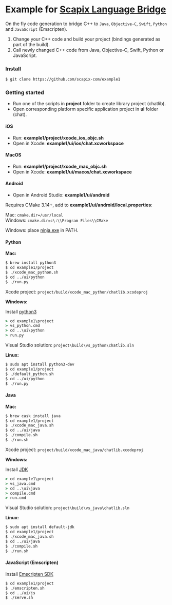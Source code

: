 # Example for [Scapix Language Bridge](https://www.scapix.com/)

On the fly code generation to bridge C++ to `Java`, `Objective-C`, `Swift`, `Python` and `JavaScript` (Emscripten).

1. Change your C++ code and build your project (bindings generated as part of the build).
2. Call newly changed C++ code from Java, Objective-C, Swift, Python or JavaScript.

### Install

```bash
$ git clone https://github.com/scapix-com/example1
```

### Getting started

- Run one of the scripts in **project** folder to create library project (chatlib).
- Open corresponding platform specific application project in **ui** folder (chat).

#### iOS

- Run: **example1/project/xcode_ios_objc.sh**
- Open in Xcode: **example1/ui/ios/chat.xcworkspace**

#### MacOS

- Run: **example1/project/xcode_mac_objc.sh**
- Open in Xcode: **example1/ui/macos/chat.xcworkspace**

#### Android

- Open in Android Studio: **example1/ui/android**

Requires CMake 3.14+, add to **example1/ui/android/local.properties**:

Mac: `cmake.dir=/usr/local`\
Windows: `cmake.dir=c\:\\Program Files\\CMake`

Windows: place [ninja.exe](https://github.com/ninja-build/ninja/releases) in PATH.

#### Python

**Mac:**

```bash
$ brew install python3
$ cd example1/project
$ ./xcode_mac_python.sh
$ cd ../ui/python
$ ./run.py
```

Xcode project: `project/build/xcode_mac_python/chatlib.xcodeproj`

**Windows:**

Install [python3](https://www.python.org/downloads/windows/)

```cmd
> cd example1\project
> vs_python.cmd
> cd ..\ui\python
> run.py
```

Visual Studio solution: `project\build\vs_python\chatlib.sln`

**Linux:**

```bash
$ sudo apt install python3-dev
$ cd example1/project
$ ./default_python.sh
$ cd ../ui/python
$ ./run.py
```

#### Java

**Mac:**

```bash
$ brew cask install java
$ cd example1/project
$ ./xcode_mac_java.sh
$ cd ../ui/java
$ ./compile.sh
$ ./run.sh
```

Xcode project: `project/build/xcode_mac_java/chatlib.xcodeproj`

**Windows:**

Install [JDK](https://www.oracle.com/technetwork/java/javase/downloads/index.html)

```cmd
> cd example1\project
> vs_java.cmd
> cd ..\ui\java
> compile.cmd
> run.cmd
```

Visual Studio solution: `project\build\vs_java\chatlib.sln`

**Linux:**

```bash
$ sudo apt install default-jdk
$ cd example1/project
$ ./xcode_mac_java.sh
$ cd ../ui/java
$ ./compile.sh
$ ./run.sh
```

#### JavaScript (Emscripten)

Install [Emscripten SDK](https://emscripten.org/docs/getting_started/downloads.html)

```bash
$ cd example1/project
$ ./emscripten.sh
$ cd ../ui/js
$ ./serve.sh
```
